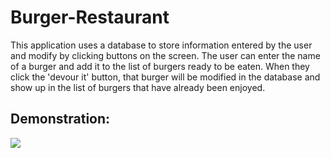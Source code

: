 # Burger-Restaurant

This application uses a database to store information entered by the user and modify by clicking buttons on the screen. The user can enter the name of a burger and add it to the list of burgers ready to be eaten. When they click the 'devour it' button, that burger will be modified in the database and show up in the list of burgers that have already been enjoyed.

## Demonstration:

![](public/assets/Demo/BurgerDemo.gif)
